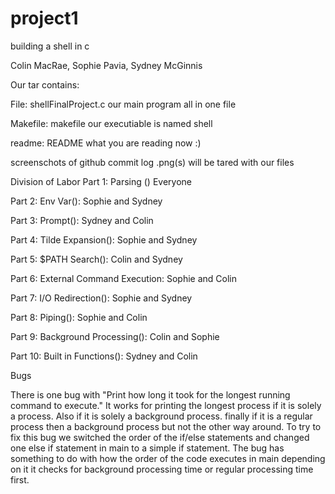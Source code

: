 # project1
building a shell in c

Colin MacRae, Sophie Pavia, Sydney McGinnis

Our tar contains:

File: shellFinalProject.c
  our main program all in one file
 
Makefile: makefile
  our executiable is named shell
  
readme: README
  what you are reading now :)
  
screenschots of github commit log
  .png(s) will be tared with our files 

Division of Labor
  Part 1: Parsing () Everyone  
  
  Part 2: Env Var(): Sophie and Sydney
  
  Part 3: Prompt(): Sydney and Colin
  
  Part 4: Tilde Expansion(): Sophie and Sydney
  
  Part 5: $PATH Search(): Colin and Sydney
  
  Part 6: External Command Execution: Sophie and Colin
  
  Part 7: I/O Redirection(): Sophie and Sydney
  
  Part 8: Piping(): Sophie and Colin
  
  Part 9: Background Processing(): Colin and Sophie
  
  Part 10: Built in Functions(): Sydney and Colin


Bugs
  
  There is one bug with  "Print how long it took for the longest running command to execute." 
  It works for printing the longest process if it is solely a process. 
  Also if it is solely a background process. 
  finally if it is a regular process then a background process but not the other way around. To try
  to fix this bug we switched the order of the if/else statements and changed one else if statement in 
  main to a simple if statement. The bug has something to do with how the order of the code executes in
  main depending on it it checks for background processing time or regular processing time first.
